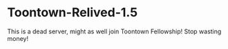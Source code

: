 # Toontown-Relived-1.5
This is a dead server, might as well join Toontown Fellowship! Stop wasting money!
